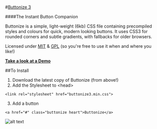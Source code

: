 #[Buttonize 3](http://css3framework.co.uk/ "Buttonize 3")

####The Instant Button Companion

Buttonize is a simple, light-weight (6kb) CSS file containing precompiled styles and colours for quick, modern looking buttons. It uses CSS3 for rounded corners and subtle gradients, with fallbacks for older browsers.

Licensed under [MIT](http://opensource.org/licenses/mit-license.php "MIT") & [GPL](http://www.gnu.org/copyleft/gpl.html "GPL") (so you're free to use it when and where you like!)

**[Take a look at a Demo](http://css3framework.co.uk/ "Take a look at a Demo")**

##To Install

1. Download the latest copy of Buttonize (from above!)
2. Add the Stylesheet to &lt;head&gt;

```
<link rel="stylesheet" href="buttonize3.min.css">
```

3. Add a button

```
<a href="#" class="buttonize heart">Buttonize</a>
```


![alt text](http://css3framework.co.uk/v3/img/icon50.png "Logo")